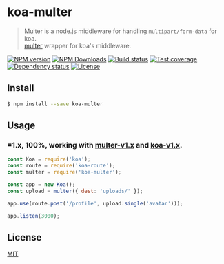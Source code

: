 # koa-multer

> Multer is a node.js middleware for handling `multipart/form-data` for koa.  
> [multer] wrapper for koa's middleware.

[![NPM version][npm-img]][npm-url]
[![NPM Downloads][downloads-image]][npm-url]
[![Build status][travis-img]][travis-url]
[![Test coverage][coveralls-img]][coveralls-url]
[![Dependency status][david-img]][david-url]
[![License][license-img]][license-url]


## Install

```sh
$ npm install --save koa-multer
```

## Usage

### **=1.x**, **100%**, working with [multer-v1.x](https://github.com/expressjs/multer) and [koa-v1.x](https://github.com/koajs/koa).

```js
const Koa = require('koa');
const route = require('koa-route');
const multer = require('koa-multer');

const app = new Koa();
const upload = multer({ dest: 'uploads/' });

app.use(route.post('/profile', upload.single('avatar')));

app.listen(3000);
```

## License

  [MIT](LICENSE)


[npm-img]: https://img.shields.io/npm/v/koa-multer.svg?style=flat-square
[npm-url]: https://npmjs.org/package/koa-multer
[travis-img]: https://img.shields.io/travis/koa-modules/multer.svg?style=flat-square
[travis-url]: https://travis-ci.org/koa-modules/multer
[coveralls-img]: https://img.shields.io/coveralls/koa-modules/multer.svg?style=flat-square
[coveralls-url]: https://coveralls.io/r/koa-modules/multer?branch=master
[license-img]: https://img.shields.io/badge/license-MIT-green.svg?style=flat-square
[license-url]: LICENSE
[david-img]: https://img.shields.io/david/koa-modules/multer.svg?style=flat-square
[david-url]: https://david-dm.org/koa-modules/multer
[downloads-image]: https://img.shields.io/npm/dm/koa-multer.svg?style=flat-square
[multer]: https://github.com/expressjs/multer
